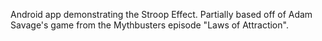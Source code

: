 Android app demonstrating the Stroop Effect. Partially based off of Adam Savage's game from the Mythbusters episode "Laws of Attraction".

